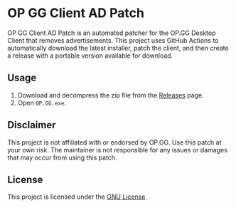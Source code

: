 # OP GG Client AD Patch

OP GG Client AD Patch is an automated patcher for the OP.GG Desktop Client that removes advertisements. This project uses GitHub Actions to automatically download the latest installer, patch the client, and then create a release with a portable version available for download.

## Usage

1. Download and decompress the zip file from the [Releases](https://github.com/Lv-Max/OP-GG-Client-AD-Patch/releases) page.
2. Open `OP.GG.exe`.

## Disclaimer

This project is not affiliated with or endorsed by OP.GG. Use this patch at your own risk. The maintainer is not responsible for any issues or damages that may occur from using this patch.

## License

This project is licensed under the [GNU License](LICENSE).
